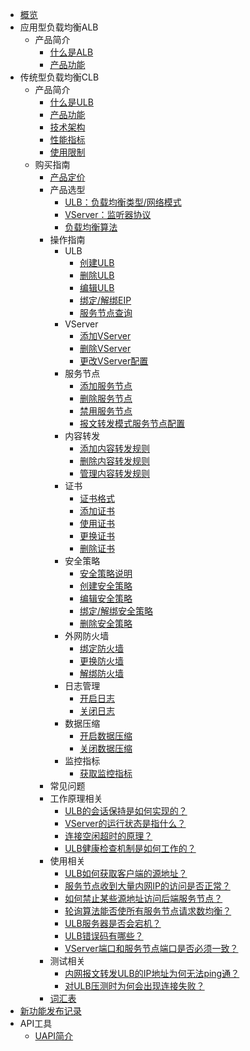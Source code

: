 
* [概览](/ulb/README)
* 应用型负载均衡ALB
  * 产品简介
    * [什么是ALB](/ulb/alb/intro/whatisalb)
    * [产品功能](/ulb/alb/intro/function)
* 传统型负载均衡CLB
  * 产品简介
    * [什么是ULB](/ulb/intro/whatisulb)
    * [产品功能](/ulb/intro/function)
    * [技术架构](/ulb/intro/architecture)
    * [性能指标](/ulb/intro/performance)
    * [使用限制](/ulb/intro/limit)
  * 购买指南
    * [产品定价](/ulb/fast/price)
    * 产品选型
        * [ULB：负载均衡类型/网络模式](/ulb/fast/createulb/networktype)
        * [VServer：监听器协议](/ulb/fast/createulb/vservertype)
        * [负载均衡算法](/ulb/fast/createulb/algorithm)
    * 操作指南
        * ULB
          * [创建ULB](/ulb/guide/ulb/createulb)
          * [删除ULB](/ulb/guide/ulb/deleteulb)
          * [编辑ULB](/ulb/guide/ulb/editulb)
          * [绑定/解绑EIP](/ulb/guide/ulb/eip)
          * [服务节点查询](/ulb/guide/ulb/querybackend)
        * VServer
          * [添加VServer](/ulb/guide/vserver/createvserver)
          * [删除VServer](/ulb/guide/vserver/deletevserver)
          * [更改VServer配置](/ulb/guide/vserver/editvserver)
        * 服务节点
          * [添加服务节点](/ulb/guide/realserver/addrealserver)
          * [删除服务节点](/ulb/guide/realserver/deleterealserver)
          * [禁用服务节点](/ulb/guide/realserver/disablerealserver)
          * [报文转发模式服务节点配置](/ulb/guide/realserver/editrealserver)
        * 内容转发
          * [添加内容转发规则](/ulb/guide/forwardpolicy/addrule)
          * [删除内容转发规则](/ulb/guide/forwardpolicy/deleterule)
          * [管理内容转发规则](/ulb/guide/forwardpolicy/editrule)
        * 证书
          * [证书格式](/ulb/guide/certificate/certificateformat)
          * [添加证书](/ulb/guide/certificate/addcertificate)
          * [使用证书](/ulb/guide/certificate/use)
          * [更换证书](/ulb/guide/certificate/replacecertificate)
          * [删除证书](/ulb/guide/certificate/deletecertificate)
        * 安全策略
          * [安全策略说明](/ulb/guide/securitypolicy/securitypolicy)
          * [创建安全策略](/ulb/guide/securitypolicy/addsecuritypolicy)
          * [编辑安全策略](/ulb/guide/securitypolicy/editsecuritypolicy)
          * [绑定/解绑安全策略](/ulb/guide/securitypolicy/usesecuritypolicy)
          * [删除安全策略](/ulb/guide/securitypolicy/deletesecuritypolicy)
        * 外网防火墙
          * [绑定防火墙](/ulb/guide/firewall/bindfirewall)
          * [更换防火墙](/ulb/guide/firewall/updatefirewall)
          * [解绑防火墙](/ulb/guide/firewall/unbindfirewall)
        * 日志管理
          * [开启日志](/ulb/guide/log/openlog)
          * [关闭日志](/ulb/guide/log/closelog)
        * 数据压缩
          * [开启数据压缩](/ulb/guide/datacompression/opendatacompression)
          * [关闭数据压缩](/ulb/guide/datacompression/closedatacompression)
        * 监控指标
          * [获取监控指标](/ulb/guide/ulbmonitor/getmonitoring)
    * 常见问题
    * 工作原理相关
        * [ULB的会话保持是如何实现的？](/ulb/faq/session)
        * [VServer的运行状态是指什么？](/ulb/faq/vserverstatus)
        * [连接空闲超时的原理？](/ulb/faq/idletimeout)
        * [ULB健康检查机制是如何工作的？](/ulb/faq/ulbhealthcheck)
    * 使用相关
        * [ULB如何获取客户端的源地址？](/ulb/faq/sourceip)
        * [服务节点收到大量内网IP的访问是否正常？](/ulb/faq/intranetip)
        * [如何禁止某些源地址访问后端服务节点？](/ulb/faq/firewall)
        * [轮询算法能否使所有服务节点请求数均衡？](/ulb/faq/pollingalgorithm)
        * [ULB服务器是否会宕机？](/ulb/faq/ulbserver)
        * [ULB错误码有哪些？](/ulb/faq/errorcode)
        * [VServer端口和服务节点端口是否必须一致？](/ulb/faq/vserverport)
    * 测试相关
        * [内网报文转发ULB的IP地址为何无法ping通？](/ulb/faq/ping)
        * [对ULB压测时为何会出现连接失败？](/ulb/faq/pressuretest)
    * [词汇表](/ulb/_glossary)
* [新功能发布记录](ulb//alb/newfunctions)    
* API工具
    * [UAPI简介](/ulb/api/uapi)  
    
    
        
